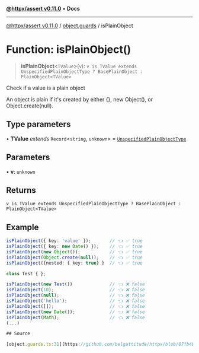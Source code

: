 [**@httpx/assert v0.11.0**](../../README.md) • **Docs**

***

[@httpx/assert v0.11.0](../../README.md) / [object.guards](../README.md) / isPlainObject

# Function: isPlainObject()

> **isPlainObject**\<`TValue`\>(`v`): `v is TValue extends UnspecifiedPlainObjectType ? BasePlainObject : PlainObject<TValue>`

Check if a value is a plain object

An object is plain if it's created by either {}, new Object(), or Object.create(null).

## Type parameters

• **TValue** *extends* `Record`\<`string`, `unknown`\> = [`UnspecifiedPlainObjectType`](../../object.internal.types/type-aliases/UnspecifiedPlainObjectType.md)

## Parameters

• **v**: `unknown`

## Returns

`v is TValue extends UnspecifiedPlainObjectType ? BasePlainObject : PlainObject<TValue>`

## Example

```typescript
isPlainObject({ key: 'value' });       // 👈 ✅ true
isPlainObject({ key: new Date() });    // 👈 ✅ true
isPlainObject(new Object());           // 👈 ✅ true
isPlainObject(Object.create(null));    // 👈 ✅ true
isPlainObject({nested: { key: true} }  // 👈 ✅ true

class Test { };

isPlainObject(new Test())              // 👈 ❌ false
isPlainObject(10);                     // 👈 ❌ false
isPlainObject(null);                   // 👈 ❌ false
isPlainObject('hello');                // 👈 ❌ false
isPlainObject([]);                     // 👈 ❌ false
isPlainObject(new Date());             // 👈 ❌ false
isPlainObject(Math);                   // 👈 ❌ false
(...)

## Source

[object.guards.ts:31](https://github.com/belgattitude/httpx/blob/87fb49862cf7e06acc8e0c35f7b115413ff3c6fe/packages/assert/src/object.guards.ts#L31)
